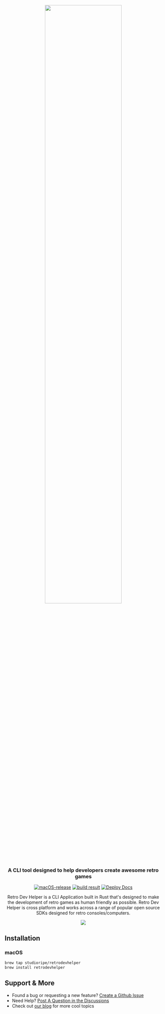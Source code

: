 <p align="center">
  <img align="center" src='https://github.com/studioripe/retrodevhelper/assets/1779737/0185a3bb-034b-4499-83e4-73cd9de31247' width='70%'>
</p>

<h3 align="center">
  A CLI tool designed to help developers create awesome retro games
</h3>

<div align="center">

[![macOS-release](https://github.com/studioripe/retrodevhelper/actions/workflows/macOS-release.yml/badge.svg)](https://github.com/studioripe/retrodevhelper/actions/workflows/macOS-release.yml)
[![build result](https://build.opensuse.org/projects/home:joshm998/packages/retrodevhelper/badge.svg?type=default)](https://build.opensuse.org/package/show/home:joshm998/retrodevhelper)
[![Deploy Docs](https://github.com/studioripe/retrodevhelper/actions/workflows/docs.yml/badge.svg)](https://github.com/studioripe/retrodevhelper/actions/workflows/docs.yml)
</div>

<p align="center">Retro Dev Helper is a CLI Application built in Rust that's designed to make the development of retro games as human friendly as possible. Retro Dev Helper is cross platform and works across a range of popular open source SDKs designed for retro consoles/computers.<p>
  
  
<p align="center">
  <img align="center" src='https://github.com/studioripe/retrodevhelper/assets/1779737/bdc4ce72-5046-4762-b7f2-220106a2b6d1'>
</p>  


## Installation
### macOS
```sh
brew tap studioripe/retrodevhelper
brew install retrodevhelper
```

## Support & More
- Found a bug or requesting a new feature? [Create a Github Issue](https://github.com/studioripe/retrodevhelper/issues/new)
- Need Help? [Post A Question in the Discussions](https://github.com/studioripe/retrodevhelper/discussions)
- Check out [our blog](https://studioripe.com/blog/) for more cool topics
